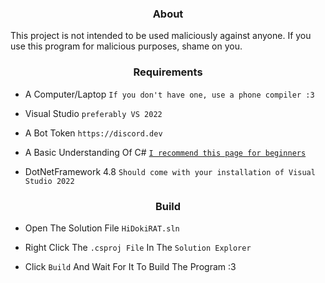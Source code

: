 <h3 align=center>About</h3>

This project is not intended to be used maliciously against anyone.
If you use this program for malicious purposes, shame on you.

<h3 align=center>Requirements</h3>

+ A Computer/Laptop `If you don't have one, use a phone compiler :3`

+ Visual Studio `preferably VS 2022`

+ A Bot Token `https://discord.dev`

+ A Basic Understanding Of C# [`I recommend this page for beginners`](https://docs.microsoft.com/en-us/dotnet/csharp/tour-of-csharp/tutorials)

+ DotNetFramework 4.8 `Should come with your installation of Visual Studio 2022`

<h3 align=center>Build</h3>

+ Open The Solution File `HiDokiRAT.sln`

+ Right Click The `.csproj File` In The `Solution Explorer`

+ Click `Build` And Wait For It To Build The Program :3
